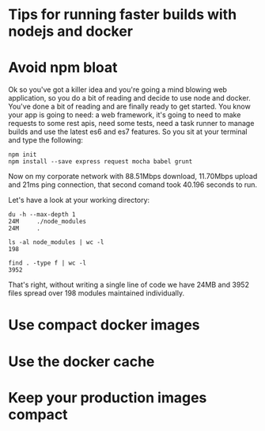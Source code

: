 # Tips for running faster builds with nodejs and docker

# Avoid npm bloat

Ok so you've got a killer idea and you're going a mind blowing web application, so you do a bit of reading and decide to use node and docker. You've done a bit of reading and are finally ready to get started. You know your app is going to need: a web framework, it's going to need to make requests to some rest apis, need some tests, need a task runner to manage builds and use the latest es6 and es7 features. So you sit at your terminal and type the following:

```
npm init
npm install --save express request mocha babel grunt
```

Now on my corporate network with 88.51Mbps download, 11.70Mbps upload and 21ms ping connection, that second comand took 40.196 seconds to run.

Let's have a look at your working directory:

```
du -h --max-depth 1             
24M     ./node_modules
24M     .
```
```
ls -al node_modules | wc -l
198
```
```
find . -type f | wc -l
3952
```

That's right, without writing a single line of code we have 24MB and 3952 files spread over 198 modules maintained individually.

# Use compact docker images

# Use the docker cache

# Keep your production images compact